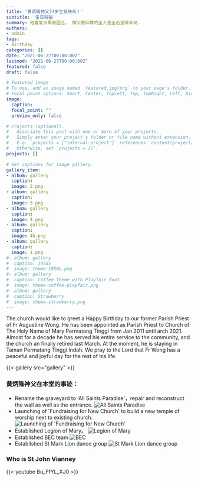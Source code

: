 ```yaml
---
title: '黄炳隆神父74岁生日快乐！'
subtitle: '生日祝福'
summary: 他喜爱水果和园艺。 神父最仰慕的圣人是圣若望维亚纳.
authors:
- admin
tags:
- Birthday
categories: []
date: "2021-06-27T00:00:00Z"
lastmod: "2021-06-27T00:00:00Z"
featured: false
draft: false

# Featured image
# To use, add an image named `featured.jpg/png` to your page's folder.
# Focal point options: Smart, Center, TopLeft, Top, TopRight, Left, Right, BottomLeft, Bottom, BottomRight
image:
  caption:
  focal_point: ""
  preview_only: false

# Projects (optional).
#   Associate this post with one or more of your projects.
#   Simply enter your project's folder or file name without extension.
#   E.g. `projects = ["internal-project"]` references `content/project/deep-learning/index.md`.
#   Otherwise, set `projects = []`.
projects: []

# Set captions for image gallery.
gallery_item:
- album: gallery
  caption:
  image: 2.png
- album: gallery
  caption:
  image: 3.png
- album: gallery
  caption:
  image: 4.png
- album: gallery
  caption:
  image: 4b.png
- album: gallery
  caption:
  image: 1.png
#- album: gallery
#  caption: 1950s
#  image: theme-1950s.png
#- album: gallery
#  caption: Coffee theme with Playfair font
#  image: theme-coffee-playfair.png
#- album: gallery
#  caption: Strawberry
#  image: theme-strawberry.png
---
```

The church would like to greet a Happy Birthday to our former Parish Priest of Fr Augustine Wong. He has been appointed as Parish Priest to Church of The Holy Name of Mary Permatang Tinggi from Jan 2011 until arch 2021. Almost for a decade he has served his entire service to the community, and the church an finally retired last March. At the moment, he is staying in Taman Permatang Tinggi Indah. We pray to the Lord that Fr Wong has a peaceful and joyful day for the rest of his life.

{{< gallery src="gallery" >}}

### 黄炳隆神父在本堂的事迹：

- Rename the graveyard to 'All Saints Paradise'，repair and reconstruct the wall as well as the entrance.
![All Saints Paradise](/img/post/grave.jpg)
- Launching of 'Fundraising for New Church' to build a new temple of worship next to existing church.
![Launching of 'Fundraising for New Church'](/img/post/newchurch.jpg)
- Established Legion of Mary。
![Legion of Mary](/img/post/legionofmary.jpg)
- Established BEC team
![BEC](/img/post/bec.jpg)
- Established St Mark Lion dance group
![St Mark Lion dance group](/img/post/liondanceclub.jpg)

### Who is St John Vianney
{{< youtube Bu_FfYL_XJ0 >}}

